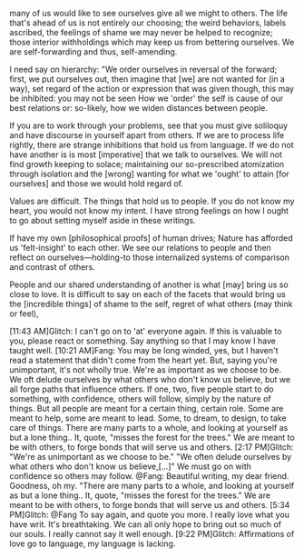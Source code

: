 

many of us would like to see ourselves give all we might to others. 
The life that's ahead of us is not entirely our choosing; the weird 
behaviors, labels ascribed, the feelings of shame we may never 
be helped to recognize; those interior withholdings which may 
keep us from bettering ourselves. We are self-forwarding and 
thus, self-amending.

I need say on hierarchy: "We order ourselves 
in reversal of the forward; first, we put ourselves out, 
then imagine that [we] are not wanted for (in a way), 
set regard of the action or expression that was given
though, this may be inhibited: you may not be seen
How we 'order' the self is cause of our best relations 
or: so-likely, how we widen distances between people. 

If you are to work through your problems, see that you must 
give soliloquy and have discourse in yourself apart from others. 
If we are to process life rightly, there are strange inhibitions that 
hold us from language. If we do not have another is is most 
[imperative] that we talk to ourselves. We will not find growth 
keeping to solace; maintaining our so-prescribed atomization 
through isolation and the [wrong] wanting for what we 'ought' 
to attain [for ourselves] and those we would hold regard of.

Values are difficult. The things that hold us to people. If you do 
not know my heart, you would not know my intent. I have strong
feelings on how I ought to go about setting myself aside in these writings. 

If have my own [philosophical proofs] of human drives; Nature 
has afforded us 'felt-insight' to each other. We see our relations 
to people and then reflect on ourselves—holding-to those 
internalized systems of comparison and contrast of others.

People and our shared understanding of another is what [may] 
bring us so close to love. It is difficult to say on each of the facets 
that would bring us the [incredible things] of shame to the self, 
regret of what others (may think or feel),
 
[11:43 AM]Glitch: I can't go on to 'at' everyone again. If this is valuable to you, please react or something. 
Say anything so that I may know I have taught well.
[10:21 AM]Fang: You may be long winded, yes, but I haven't read a statement that didn't come from the heart yet. But, saying you're unimportant, it's not wholly true. We're as important as we choose to be. We oft delude ourselves by what others who don't know us believe, but we all forge paths that influence others. If one, two, five people start to do something, with confidence, others will follow, simply by the nature of things. But all people are meant for a certain thing, certain role. Some are meant to help, some are meant to lead. Some, to dream, to design, to take care of things. There are many parts to a whole, and looking at yourself as but a lone thing.. It, quote, "misses the forest for the trees." We are meant to be with others, to forge bonds that will serve us and others.
[2:17 PM]Glitch: "We're as unimportant as we choose to be." 
"We often delude ourselves by what others who don't know us believe,[...]"  We must go on with confidence so others may follow.
@Fang: Beautiful writing, my dear friend. Goodness, oh my.
"There are many parts to a whole, and looking at yourself as but a lone thing.. It, quote, "misses the forest for the trees." We are meant to be with others, to forge bonds that will serve us and others. 
[5:34 PM]Glitch: @Fang To say again, and quote you more. I really love what you have writ. It's breathtaking. We can all only hope to bring out so much of our souls. I really cannot say it well enough. 
[9:22 PM]Glitch: Affirmations of love go to language, my language is lacking.
